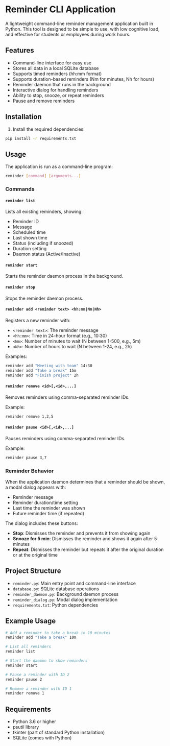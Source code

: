 # Reminder CLI Application

A lightweight command-line reminder management application built in Python. This tool is designed to be simple to use, with low cognitive load, and effective for students or employees during work hours.

## Features

- Command-line interface for easy use
- Stores all data in a local SQLite database
- Supports timed reminders (hh:mm format)
- Supports duration-based reminders (Nm for minutes, Nh for hours)
- Reminder daemon that runs in the background
- Interactive dialog for handling reminders
- Ability to stop, snooze, or repeat reminders
- Pause and remove reminders

## Installation

1. Install the required dependencies:

```bash
pip install -r requirements.txt
```

## Usage

The application is run as a command-line program:

```bash
reminder [command] [arguments...]
```

### Commands

#### `reminder list`
Lists all existing reminders, showing:
- Reminder ID
- Message
- Scheduled time
- Last shown time
- Status (including if snoozed)
- Duration setting
- Daemon status (Active/Inactive)

#### `reminder start`
Starts the reminder daemon process in the background.

#### `reminder stop`
Stops the reminder daemon process.

#### `reminder add <reminder text> <hh:mm|Nm|Nh>`
Registers a new reminder with:
- `<reminder text>`: The reminder message
- `<hh:mm>`: Time in 24-hour format (e.g., 10:30)
- `<Nm>`: Number of minutes to wait (N between 1-500, e.g., 5m)
- `<Nh>`: Number of hours to wait (N between 1-24, e.g., 2h)

Examples:
```bash
reminder add "Meeting with team" 14:30
reminder add "Take a break" 15m
reminder add "Finish project" 2h
```

#### `reminder remove <id>[,<id>,...]`
Removes reminders using comma-separated reminder IDs.

Example:
```bash
reminder remove 1,2,5
```

#### `reminder pause <id>[,<id>,...]`
Pauses reminders using comma-separated reminder IDs.

Example:
```bash
reminder pause 3,7
```

### Reminder Behavior

When the application daemon determines that a reminder should be shown, a modal dialog appears with:
- Reminder message
- Reminder duration/time setting
- Last time the reminder was shown
- Future reminder time (if repeated)

The dialog includes these buttons:
- **Stop**: Dismisses the reminder and prevents it from showing again
- **Snooze for 5 min**: Dismisses the reminder and shows it again after 5 minutes
- **Repeat**: Dismisses the reminder but repeats it after the original duration or at the original time

## Project Structure

- `reminder.py`: Main entry point and command-line interface
- `database.py`: SQLite database operations
- `reminder_daemon.py`: Background daemon process
- `reminder_dialog.py`: Modal dialog implementation
- `requirements.txt`: Python dependencies

## Example Usage

```bash
# Add a reminder to take a break in 10 minutes
reminder add "Take a break" 10m

# List all reminders
reminder list

# Start the daemon to show reminders
reminder start

# Pause a reminder with ID 2
reminder pause 2

# Remove a reminder with ID 1
reminder remove 1
```

## Requirements

- Python 3.6 or higher
- psutil library
- tkinter (part of standard Python installation)
- SQLite (comes with Python)